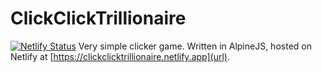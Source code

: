 # ClickClickTrillionaire
[![Netlify Status](https://api.netlify.com/api/v1/badges/9b8f908f-6976-442d-bf20-7f972e868ee7/deploy-status)](https://app.netlify.com/sites/clickclicktrillionaire/deploys)
Very simple clicker game. Written in AlpineJS, hosted on Netlify at [https://clickclicktrillionaire.netlify.app](url).
